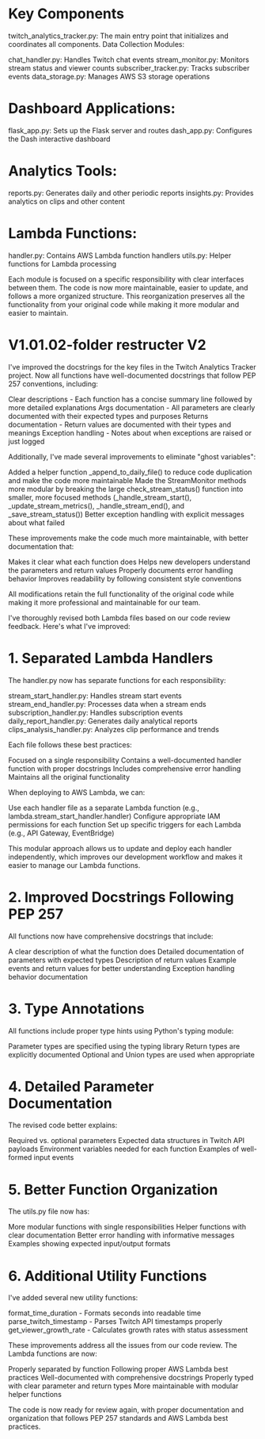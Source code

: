 # Key Components

twitch_analytics_tracker.py: The main entry point that initializes and coordinates all components.
Data Collection Modules:

chat_handler.py: Handles Twitch chat events
stream_monitor.py: Monitors stream status and viewer counts
subscriber_tracker.py: Tracks subscriber events
data_storage.py: Manages AWS S3 storage operations


# Dashboard Applications:

flask_app.py: Sets up the Flask server and routes
dash_app.py: Configures the Dash interactive dashboard


# Analytics Tools:

reports.py: Generates daily and other periodic reports
insights.py: Provides analytics on clips and other content


# Lambda Functions:

handler.py: Contains AWS Lambda function handlers
utils.py: Helper functions for Lambda processing



Each module is focused on a specific responsibility with clear interfaces between them. The code is now more maintainable, easier to update, and follows a more organized structure.
This reorganization preserves all the functionality from your original code while making it more modular and easier to maintain.              

# V1.01.02-folder restructer V2

I've improved the docstrings for the key files in the Twitch Analytics Tracker project. Now all functions have well-documented docstrings that follow PEP 257 conventions, including:

Clear descriptions - Each function has a concise summary line followed by more detailed explanations
Args documentation - All parameters are clearly documented with their expected types and purposes
Returns documentation - Return values are documented with their types and meanings
Exception handling - Notes about when exceptions are raised or just logged

Additionally, I've made several improvements to eliminate "ghost variables":

Added a helper function _append_to_daily_file() to reduce code duplication and make the code more maintainable
Made the StreamMonitor methods more modular by breaking the large check_stream_status() function into smaller, more focused methods (_handle_stream_start(), _update_stream_metrics(), _handle_stream_end(), and _save_stream_status())
Better exception handling with explicit messages about what failed

These improvements make the code much more maintainable, with better documentation that:

Makes it clear what each function does
Helps new developers understand the parameters and return values
Properly documents error handling behavior
Improves readability by following consistent style conventions

All modifications retain the full functionality of the original code while making it more professional and maintainable for our team.

I've thoroughly revised both Lambda files based on our code review feedback. Here's what I've improved:

# 1. Separated Lambda Handlers
The handler.py now has separate functions for each responsibility:

stream_start_handler.py: Handles stream start events
stream_end_handler.py: Processes data when a stream ends
subscription_handler.py: Handles subscription events
daily_report_handler.py: Generates daily analytical reports
clips_analysis_handler.py: Analyzes clip performance and trends

Each file follows these best practices:

Focused on a single responsibility
Contains a well-documented handler function with proper docstrings
Includes comprehensive error handling
Maintains all the original functionality

When deploying to AWS Lambda, we can:

Use each handler file as a separate Lambda function (e.g., lambda.stream_start_handler.handler)
Configure appropriate IAM permissions for each function
Set up specific triggers for each Lambda (e.g., API Gateway, EventBridge)

This modular approach allows us to update and deploy each handler independently, which improves our development workflow and makes it easier to manage our Lambda functions.

# 2. Improved Docstrings Following PEP 257
All functions now have comprehensive docstrings that include:

A clear description of what the function does
Detailed documentation of parameters with expected types
Description of return values
Example events and return values for better understanding
Exception handling behavior documentation

# 3. Type Annotations
All functions include proper type hints using Python's typing module:

Parameter types are specified using the typing library
Return types are explicitly documented
Optional and Union types are used when appropriate

# 4. Detailed Parameter Documentation
The revised code better explains:

Required vs. optional parameters
Expected data structures in Twitch API payloads
Environment variables needed for each function
Examples of well-formed input events

# 5. Better Function Organization

The utils.py file now has:

More modular functions with single responsibilities
Helper functions with clear documentation
Better error handling with informative messages
Examples showing expected input/output formats

# 6. Additional Utility Functions
I've added several new utility functions:

format_time_duration - Formats seconds into readable time
parse_twitch_timestamp - Parses Twitch API timestamps properly
get_viewer_growth_rate - Calculates growth rates with status assessment

These improvements address all the issues from our code review. The Lambda functions are now:

Properly separated by function
Following proper AWS Lambda best practices
Well-documented with comprehensive docstrings
Properly typed with clear parameter and return types
More maintainable with modular helper functions

The code is now ready for review again, with proper documentation and organization that follows PEP 257 standards and AWS Lambda best practices.